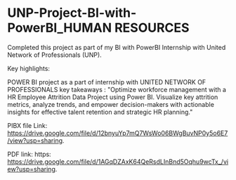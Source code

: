 # UNP-Project-BI-with-PowerBI_HUMAN RESOURCES

Completed this project as part of my BI with PowerBI Internship with United Network of Professionals (UNP).

Key highlights:

POWER BI project as a part of internship with UNITED NETWORK OF PROFESSIONALS key takeaways : "Optimize workforce management with a HR Employee Attrition Data Project using Power BI. Visualize key attrition metrics, analyze trends, and empower decision-makers with actionable insights for effective talent retention and strategic HR planning."

PIBX file Link: https://drive.google.com/file/d/12bnyuYp7mQ7WsWo06BWgBuvNP0y5o6E7/view?usp=sharing.

PDF link: https: https://drive.google.com/file/d/1AGqDZAxK64QeRsdLInBnd5Oqhu9wcTx_/view?usp=sharing.
